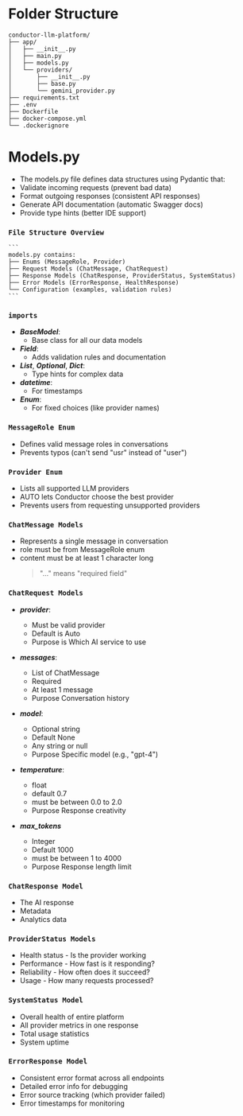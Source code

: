 # Folder Structure

  ```
  conductor-llm-platform/
  ├── app/
  │   ├── __init__.py
  │   ├── main.py
  │   ├── models.py
  │   └── providers/
  │       ├── __init__.py
  │       ├── base.py
  │       └── gemini_provider.py
  ├── requirements.txt
  ├── .env
  ├── Dockerfile
  ├── docker-compose.yml
  └── .dockerignore
  ```

# Models.py

  - The models.py file defines data structures using Pydantic that:
  - Validate incoming requests (prevent bad data)
  - Format outgoing responses (consistent API responses)
  - Generate API documentation (automatic Swagger docs)
  - Provide type hints (better IDE support)

### `File Structure Overview`

    ```
    models.py contains:
    ├── Enums (MessageRole, Provider)
    ├── Request Models (ChatMessage, ChatRequest)
    ├── Response Models (ChatResponse, ProviderStatus, SystemStatus)
    ├── Error Models (ErrorResponse, HealthResponse)
    └── Configuration (examples, validation rules)
    ```

### `imports`
  - ***BaseModel***:
    - Base class for all our data models
  - ***Field***:
    - Adds validation rules and documentation
  - ***List***, ***Optional***, ***Dict***:
    - Type hints for complex data
  - ***datetime***:
    - For timestamps
  - ***Enum***:
    - For fixed choices (like provider names)

### `MessageRole Enum`
  - Defines valid message roles in conversations
  - Prevents typos (can't send "usr" instead of "user")

### `Provider Enum`
  - Lists all supported LLM providers
  - AUTO lets Conductor choose the best provider
  - Prevents users from requesting unsupported providers

### `ChatMessage Models`
  - Represents a single message in conversation
  - role must be from MessageRole enum
  - content must be at least 1 character long
      > "..." means "required field"

### `ChatRequest Models`
  - ***provider***: 
    - Must be valid provider
    - Default is Auto
    - Purpose is Which AI service to use
  
  - ***messages***:
    - List of ChatMessage
    - Required
    - At least 1 message
    - Purpose Conversation history

  - ***model***:
    - Optional string
    - Default None
    - Any string or null
    - Purpose Specific model (e.g., "gpt-4")

  - ***temperature***:
    - float
    - default 0.7
    - must be between 0.0 to 2.0
    - Purpose Response creativity

  - ***max_tokens***
    - Integer
    - Default 1000
    - must be between 1 to 4000	
    - Purpose Response length limit
  
### `ChatResponse Model`
  - The AI response 
  - Metadata
  - Analytics data 

### `ProviderStatus Models`
  - Health status - Is the provider working
  - Performance - How fast is it responding?
  - Reliability - How often does it succeed?
  - Usage - How many requests processed?

### `SystemStatus Model`
  - Overall health of entire platform
  - All provider metrics in one response
  - Total usage statistics
  - System uptime

### `ErrorResponse Model`
  - Consistent error format across all endpoints
  - Detailed error info for debugging
  - Error source tracking (which provider failed)
  - Error timestamps for monitoring